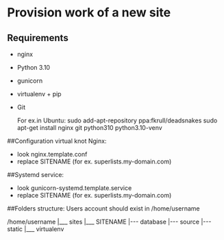 Provision work of a new site
============================
## Requirements
* nginx
* Python 3.10
* gunicorn
* virtualenv + pip
* Git

    For ex.in Ubuntu:
    sudo add-apt-repository ppa:fkrull/deadsnakes
    sudo apt-get install nginx git python310 python3.10-venv

##Configuration virtual knot Nginx:

* look nginx.template.conf
* replace SITENAME (for ex. superlists.my-domain.com)

##Systemd service:

* look gunicorn-systemd.template.service
* replace SITENAME (for ex. superlists.my-domain.com)

##Folders structure:
Users account should exist in /home/username

/home/username
|___ sites
    |___ SITENAME
        |--- database
        |--- source
        |--- static
        |___ virtualenv

